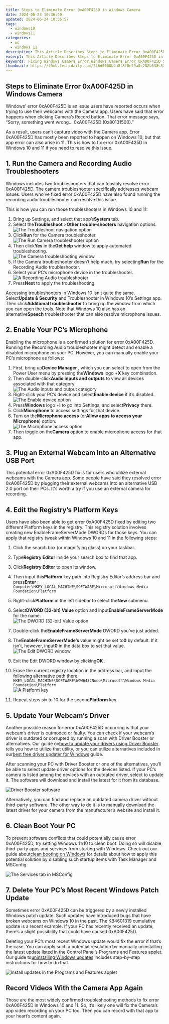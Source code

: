 ```yaml
---
title: Steps to Eliminate Error 0xA00F425D in Windows Camera
date: 2024-06-23 10:36:40
updated: 2024-06-24 10:36:57
tags:
  - windows10
  - windows11
categories:
  - os
  - windows 11
description: This Article Describes Steps to Eliminate Error 0xA00F425D in Windows Camera
excerpt: This Article Describes Steps to Eliminate Error 0xA00F425D in Windows Camera
keywords: Fixing Windows Camera Error,Windows Camera Error 0xA00F425D Solution,Eliminate WinError Camera Issue,Troubleshooting Windows Camera Error,Resolve Camera Error in Windows,Removing WinError A00F425D,Eradicate Windows Camera Faults
thumbnail: https://thmb.techidaily.com/246d0000b4a8f8f8e29a0c282b538c53c7dcabe9e936ddda4c95b0a712854944.jpg
---
```


## Steps to Eliminate Error 0xA00F425D in Windows Camera

 Windows' error 0xA00F425D is an issue users have reported occurs when trying to use their webcams with the Camera app. Users have said that error happens when clicking Camera’s Record button. That error message says, “Sorry, something went wrong… 0xA00F425D <VideoCaptureStartFailed> (0x80131500).”

 As a result, users can’t capture video with the Camera app. Error 0xA00F425D has mostly been reported to happen on Windows 10, but that app error can also arise in 11\. This is how to fix error 0xA00F425D in Windows 10 and 11 if you need to resolve this issue.

## 1\. Run the Camera and Recording Audio Troubleshooters

 Windows includes two troubleshooters that can feasibly resolve error 0xA00F425D. The camera troubleshooter specifically addresses webcam issues. Users who’ve fixed error 0xA00F425D have also found running the recording audio troubleshooter can resolve this issue.

This is how you can run those troubleshooters in Windows 10 and 11:

1. Bring up Settings, and select that app’s**System** tab.
2. Select the**Troubleshoot** \>**Other trouble-shooters** navigation options.  
![The Troubleshoot navigation option](https://static1.makeuseofimages.com/wordpress/wp-content/uploads/2023/02/troubleshoot-option.jpg)
3. Click**Run** for the Camera troubleshooter.  
![The Run Camera troubleshooter option](https://static1.makeuseofimages.com/wordpress/wp-content/uploads/2023/02/camera-troubleshooter.jpg)
4. Then click**Yes** in the**Get help** window to apply automated troubleshooting.  
![The Camera troubleshooting window](https://static1.makeuseofimages.com/wordpress/wp-content/uploads/2023/02/camera-troubleshooter-window.jpg)
5. If the Camera troubleshooter doesn’t help much, try selecting**Run** for the Recording Audio troubleshooter.
6. Select your PC’s microphone device in the troubleshooter.  
![A Recording Audio troubleshooter](https://static1.makeuseofimages.com/wordpress/wp-content/uploads/2023/02/recording-audio-troubleshooter.jpg)
7. Press**Next** to apply the troubleshooting.

 Accessing troubleshooters in Windows 10 isn’t quite the same. Select**Update & Security** and Troubleshooter in Windows 10’s Settings app. Then click**Additional troubleshooter** to bring up the window from which you can open the tools. Note that Windows 10 also has an alternative**Speech** troubleshooter that can also resolve microphone issues.

## 2\. Enable Your PC’s Microphone

 Enabling the microphone is a confirmed solution for error 0xA00F425D. Running the Recording Audio troubleshooter might detect and enable a disabled microphone on your PC. However, you can manually enable your PC’s microphone as follows:

1. First, bring up**Device Manager** , which you can select to open from the Power User menu by pressing the**Windows** logo +**X** key combination.
2. Then double-click**Audio inputs and outputs** to view all devices associated with that category.  
![The Audio inputs and output category](https://static1.makeuseofimages.com/wordpress/wp-content/uploads/2023/02/audio-inputs-and-outputs.jpg)
3. Right-click your PC’s device and select**Enable device** if it’s disabled.  
![The Enable device option](https://static1.makeuseofimages.com/wordpress/wp-content/uploads/2023/02/enable-device-option.jpg)
4. Press**Windows** logo +**I** to go into Settings, and select**Privacy** there.
5. Click**Microphone** to access settings for that device.
6. Turn on the**Microphone access** (or**Allow apps to access your Microphone**) option.  
![The Microphone access option](https://static1.makeuseofimages.com/wordpress/wp-content/uploads/2023/02/microphone-access-option.jpg)
7. Then toggle on the**Camera** option to enable microphone access for that app.

## 3\. Plug an External Webcam Into an Alternative USB Port

 This potential error 0xA00F425D fix is for users who utilize external webcams with the Camera app. Some people have said they resolved error 0xA00F425D by plugging their external webcams into an alternative USB 2.0 port on their PCs. It's worth a try if you use an external camera for recording.

## 4\. Edit the Registry’s Platform Keys

 Users have also been able to get error 0xA00F425D fixed by editing two different Platform keys in the registry. This registry solution involves creating new EnableFrameServerMode DWORDs for those keys. You can apply that registry tweak within Windows 10 and 11 in the following steps:

1. Click the search box (or magnifying glass) on your taskbar.
2. Type**Registry Editor** inside your search box to find that app.
3. Click**Registry Editor** to open its window.
4. Then input this**Platform** key path into Registry Editor’s address bar and press**Enter** :  
`Computer\HKEY_LOCAL_MACHINE\SOFTWARE\Microsoft\Windows Media Foundation\Platform`
5. Right-click**Platform** in the left sidebar to select the**New** submenu.

1. Select**DWORD (32-bit) Value** option and input**EnableFrameServerMode** for the name.  
![The DWORD (32-bit) Value option](https://static1.makeuseofimages.com/wordpress/wp-content/uploads/2023/02/dword-option.jpg)
2. Double-click the**EnableFrameServerMode** DWORD you’ve just added.
3. The**EnableFrameServerMode’s** value might be set to**0** by default. If it isn’t, however, input**0** in the data box to set that value.  
![The Edit DWORD window](https://static1.makeuseofimages.com/wordpress/wp-content/uploads/2023/02/edit-dword-option.jpg)
4. Exit the Edit DWORD window by clicking**OK** .
5. Erase the current registry location in the address bar, and input the following alternative path there:  
`HKEY_LOCAL_MACHINE\SOFTWARE\WOW6432Node\Microsoft\Windows Media Foundation\Platform`  
![A Platform key](https://static1.makeuseofimages.com/wordpress/wp-content/uploads/2023/02/enableframeserver-dword.jpg)
6. Repeat steps six to 10 for the second**Platform** key.

## 5\. Update Your Webcam’s Driver

 Another possible reason for error 0xA00F425D occurring is that your webcam’s driver is outmoded or faulty. You can check if your webcam’s driver is outdated or corrupted by running a scan with Driver Booster or alternatives. Our guide on[how to update your drivers using Driver Booster](https://www.makeuseof.com/update-windows-drivers-driver-booster-8/) tells you how to utilize that utility, or you can utilize alternatives included in our[best free driver updater for Windows](https://www.makeuseof.com/windows-best-free-driver-updaters/) guide.

 After scanning your PC with Driver Booster or one of the alternatives, you’ll be able to select update driver options for the devices listed. If your PC’s camera is listed among the devices with an outdated driver, select to update it. The software will download and install the latest for it from its database.

![Driver Booster software](https://static1.makeuseofimages.com/wordpress/wp-content/uploads/2023/02/driver-booster.jpg)

 Alternatively, you can find and replace an outdated camera driver without third-party software. The other way to do it is to manually download the latest driver for your camera from the manufacturer’s website and install it.

## 6\. Clean Boot Your PC

 To prevent software conflicts that could potentially cause error 0xA00F425D, try setting Windows 11/10 to clean boot. Doing so will disable third-party apps and services from starting with Windows. Check out our guide about[clean booting on Windows](https://www.makeuseof.com/clean-boot-windows-11/) for details about how to apply this potential solution by disabling such startup items with Task Manager and MSConfig.

![The Services tab in MSConfig](https://static1.makeuseofimages.com/wordpress/wp-content/uploads/2023/02/services-tab.jpg)

## 7\. Delete Your PC’s Most Recent Windows Patch Update

 Sometimes error 0xA00F425D can be triggered by a newly installed Windows patch update. Such updates have introduced bugs that have broken webcams on Windows 10 in the past. The KB4601319 cumulative update is a recent example. If your PC has recently received an update, there’s a slight possibility that could have caused 0xA00F425D.

 Deleting your PC’s most recent Windows update would fix the error if that’s the case. You can apply such a potential resolution by manually uninstalling the latest update listed in the Control Panel’s Programs and Features applet. Our guide to[uninstalling Windows updates](https://www.makeuseof.com/manually-uninstall-windows-10-updates/) includes step-by-step instructions for how to do that.

![Install updates in the Programs and Features applet](https://static1.makeuseofimages.com/wordpress/wp-content/uploads/2023/02/installed-updates.jpg)

## Record Videos With the Camera App Again

 Those are the most widely confirmed troubleshooting methods to fix error 0xA00F425D in Windows 10 and 11\. So, it’s likely one will fix the Camera’s app video recording on your PC too. Then you can record with that app to your heart’s content again.

<ins class="adsbygoogle"
     style="display:block"
     data-ad-format="autorelaxed"
     data-ad-client="ca-pub-7571918770474297"
     data-ad-slot="1223367746"></ins>



<ins class="adsbygoogle"
     style="display:block"
     data-ad-client="ca-pub-7571918770474297"
     data-ad-slot="8358498916"
     data-ad-format="auto"
     data-full-width-responsive="true"></ins>
